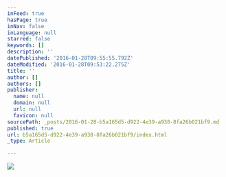 ```yaml
---
inFeed: true
hasPage: true
inNav: false
inLanguage: null
starred: false
keywords: []
description: ''
datePublished: '2016-01-28T09:55:55.792Z'
dateModified: '2016-01-28T09:53:22.275Z'
title: ''
author: []
authors: []
publisher:
  name: null
  domain: null
  url: null
  favicon: null
sourcePath: _posts/2016-01-28-b5a165d5-d922-4e39-a938-8fa26b021bf9.md
published: true
url: b5a165d5-d922-4e39-a938-8fa26b021bf9/index.html
_type: Article

---
```

![](https://the-grid-user-content.s3-us-west-2.amazonaws.com/273f2d73-5abf-4815-bf45-54cf2d041bf1.jpg)